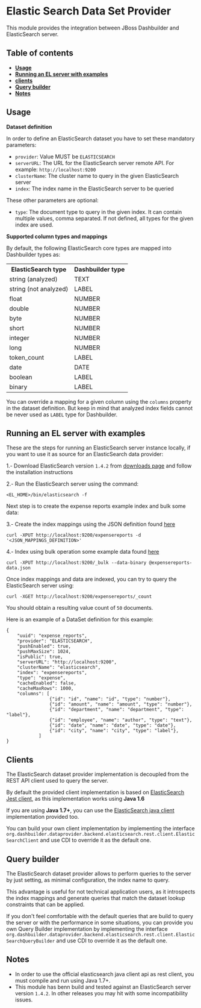 Elastic Search Data Set Provider
================================

This module provides the integration between JBoss Dashbuilder and ElasticSearch server.          

Table of contents
------------------

* **[Usage](#usage)**
* **[Running an EL server with examples](#running-an-el-server-with-examples)**
* **[clients](#clients)**
* **[Query builder](#query-builder)**
* **[Notes](#notes)**


Usage
-----

**Dataset definition**

In order to define an ElasticSearch dataset you have to set these mandatory parameters:                
* <code>provider</code>: Value MUST be <code>ELASTICSEARCH</code>           
* <code>serverURL</code>: The URL for the ElasticSearch server remote API. For example: <code>http://localhost:9200</code>           
* <code>clusterName</code>: The cluster name to query in the given ElasticSearch server           
* <code>index</code>: The index name in the ElasticSearch server to be queried           

These other parameters are optional:                
* <code>type</code>: The document type to query in the given index. It can contain multiple values, comma separated. If not defined, all types for the given index are used.           

**Supported column types and mappings**

By default, the following ElasticSearch core types are mapped into Dashbuilder types as:                     
<table>
    <tr>
        <th>ElasticSearch type</th>
        <th>Dashbuilder type</th>
    </tr>
    <tr>
        <td>string (analyzed)</td>
        <td>TEXT</td>
    </tr>
    <tr>
        <td>string (not analyzed)</td>
        <td>LABEL</td>
    </tr>
    <tr>
        <td>float</td>
        <td>NUMBER</td>
    </tr>
    <tr>
        <td>double</td>
        <td>NUMBER</td>
    </tr>
    <tr>
        <td>byte</td>
        <td>NUMBER</td>
    </tr>
    <tr>
        <td>short</td>
        <td>NUMBER</td>
    </tr>
    <tr>
        <td>integer</td>
        <td>NUMBER</td>
    </tr>
    <tr>
        <td>long</td>
        <td>NUMBER</td>
    </tr>
    <tr>
        <td>token_count</td>
        <td>LABEL</td>
    </tr>
    <tr>
        <td>date</td>
        <td>DATE</td>
    </tr>
    <tr>
        <td>boolean</td>
        <td>LABEL</td>
    </tr>
    <tr>
        <td>binary</td>
        <td>LABEL</td>
    </tr>
</table>

You can override a mapping for a given column using the <code>columns</code> property in the dataset definition. But keep in mind that analyzed index fields cannot be never used as <code>LABEL</code> type for Dashbuilder.       

Running an EL server with examples
----------------------------------

These are the steps for running an ElasticSearch server instance locally, if you want to use it as source for an ElasticSearch data provider:               

1.- Download ElasticSearch version <code>1.4.2</code> from [downloads page](http://www.elasticsearch.org/download/) and follow the installation instructions                

2.- Run the ElasticSearch server using the command:
    
    <EL_HOME>/bin/elasticsearch -f
    
Next step is to create the expense reports example index and bulk some data:           

3.- Create the index mappings using the JSON definition found [here](./src/test/resources/org/dashbuilder/dataprovider/backend/elasticsearch/server/example-data/expensereports-mappings.json)                      
    
    curl -XPUT http://localhost:9200/expensereports -d '<JSON_MAPPINGS_DEFINITION>'
    
4.- Index using bulk operation some example data found [here](./src/test/resources/org/dashbuilder/dataprovider/backend/elasticsearch/server/example-data/expensereports-data.json)               
    
    curl -XPUT http://localhost:9200/_bulk --data-binary @expensereports-data.json

Once index mappings and data are indexed, you can try to query the ElasticSearch server using:                     

    curl -XGET http://localhost:9200/expensereports/_count
    
You should obtain a resulting value count of <code>50</code> documents.                  

Here is an example of a DataSet definition for this example:                        

    {
        "uuid": "expense_reports",
        "provider": "ELASTICSEARCH",
        "pushEnabled": true,
        "pushMaxSize": 1024,
        "isPublic": true,
        "serverURL": "http://localhost:9200",
        "clusterName": "elasticsearch",
        "index": "expensereports",
        "type": "expense",
        "cacheEnabled": false,
        "cacheMaxRows": 1000,
        "columns": [
                    {"id": "id", "name": "id", "type": "number"},
                    {"id": "amount", "name": "amount", "type": "number"},
                    {"id": "department", "name": "department", "type": "label"},
                    {"id": "employee", "name": "author", "type": "text"},
                    {"id": "date", "name": "date", "type": "date"},
                    {"id": "city", "name": "city", "type": "label"},
                ]
    }

Clients
-------

The ElasticSearch dataset provider implementation is decoupled from the REST API client used to query the server.       

By default the provided client implementation is based on [ElasticSearch Jest client](https://github.com/searchbox-io/Jest), as this implementation works using **Java 1.6**                   

If you are using **Java 1.7+**, you can use the [ElasticSearch java client](http://www.elasticsearch.org/guide/en/elasticsearch/client/java-api/current/client.html) implementation provided too.                                    

You can build your own client implementation by implementing the interface <code>org.dashbuilder.dataprovider.backend.elasticsearch.rest.client.ElasticSearchClient</code> and use CDI to override it as the default one.         

Query builder
-------------

The ElasticSearch dataset provider allows to perform queries to the server by just setting, as minimal configuration, the index name to query.        

This advantage is useful for not technical application users, as it introspects the index mappings and generate queries that match the dataset lookup constraints that can be applied.         

If you don't feel comfortable with the default queries that are build to query the server or with the performance in some situations, you can provide you own Query Builder implementation by implementing the interface <code>org.dashbuilder.dataprovider.backend.elasticsearch.rest.client.ElasticSearchQueryBuilder</code> and use CDI to override it as the default one.                   

Notes
-----
* In order to use the official elasticsearch java client api as rest client, you must compile and run using Java 1.7+.               
* This module has benn build and tested against an ElasticSearch server version  <code>1.4.2</code>. In other releases you may hit with some incompatibility issues.                     
